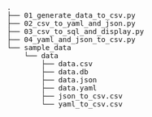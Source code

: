 <pre>
.
├── 01_generate_data_to_csv.py
├── 02_csv_to_yaml_and_json.py
├── 03_csv_to_sql_and_display.py
├── 04_yaml_and_json_to_csv.py
└── sample_data
    └── data
        ├── data.csv
        ├── data.db
        ├── data.json
        ├── data.yaml
        ├── json_to_csv.csv
        └── yaml_to_csv.csv

</pre>